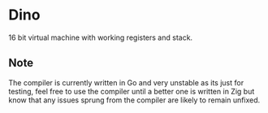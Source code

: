 # Dino

16 bit virtual machine with working registers and stack.

## Note

The compiler is currently written in Go and very unstable as its just for testing, feel free to use the compiler until a better one is written in Zig but know that any issues sprung from the compiler are likely to remain unfixed.
